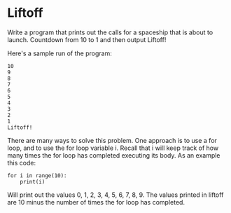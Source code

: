 # Liftoff

Write a program that prints out the calls for a spaceship that is about to launch. Countdown from 10 to 1 and then output Liftoff!

Here's a sample run of the program:

    10
    9
    8
    7
    6
    5
    4
    3
    2
    1
    Liftoff!

There are many ways to solve this problem. One approach is to use a for loop, and to use the for loop variable i. Recall that i will keep track of how many times the for loop has completed executing its body. As an example this code:

    for i in range(10):
        print(i)

Will print out the values 0, 1, 2, 3, 4, 5, 6, 7, 8, 9. The values printed in liftoff are 10 minus the number of times the for loop has completed.